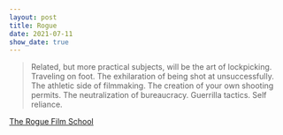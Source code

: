 ```yaml
---
layout: post
title: Rogue
date: 2021-07-11
show_date: true
---
```


> Related, but more practical subjects, will be the art of lockpicking. Traveling on foot. The exhilaration of being shot at unsuccessfully. The athletic side of filmmaking. The creation of your own shooting permits. The neutralization of bureaucracy. Guerrilla tactics. Self reliance.

[The Rogue Film School](http://www.roguefilmschool.com/about.asp)

